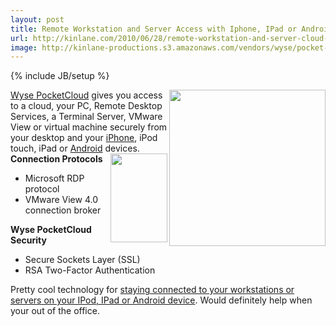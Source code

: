 ```yaml
---
layout: post
title: Remote Workstation and Server Access with Iphone, IPad or Android
url: http://kinlane.com/2010/06/28/remote-workstation-and-server-cloud-access-with-iphone-ipad-or-android/
image: http://kinlane-productions.s3.amazonaws.com/vendors/wyse/pocket-cloud.PNG
---
```

{% include JB/setup %}
<p>
     <a href="http://www.wyse.com/products/software/pocketcloud/index.asp" target="_blank"><img class="alignnone c1" title="Wyse Pocket Cloud" src="http://kinlane-productions.s3.amazonaws.com/vendors/wyse/pocket-cloud.PNG" alt="" width="250" align="right" />Wyse PocketCloud</a> gives you access to a cloud, your PC, Remote Desktop Services, a Terminal Server, VMware View or virtual machine securely from your desktop and your <a href="http://www.kinlane.com/category/mobile/iphone/" target="_blank">iPhone</a>, iPod touch, iPad or <a href="http://www.kinlane.com/category/android/">Android</a> devices. <strong>Connection Protocols</strong><img class="alignnone c2" title="Pocketcloud - Iphone" src="http://kinlane-productions.s3.amazonaws.com/vendors/wyse/pocketcloud-iphone.jpg" alt="" width="91" height="142" align="right" />
</p>
<ul class="mainlist">
     <li>Microsoft RDP protocol
     </li>
     <li>VMware View 4.0 connection broker
     </li>
</ul>
<p>
     <strong>Wyse PocketCloud Security</strong>
</p>
<ul class="mainlist">
     <li>Secure Sockets Layer (SSL)
     </li>
     <li>RSA Two-Factor Authentication
     </li>
</ul>
<p>
     Pretty cool technology for <a href="http://www.wyse.com/products/software/pocketcloud/index.asp" target="_blank">staying connected to your workstations or servers on your IPod, IPad or Android device</a>. Would definitely help when your out of the office.
</p>